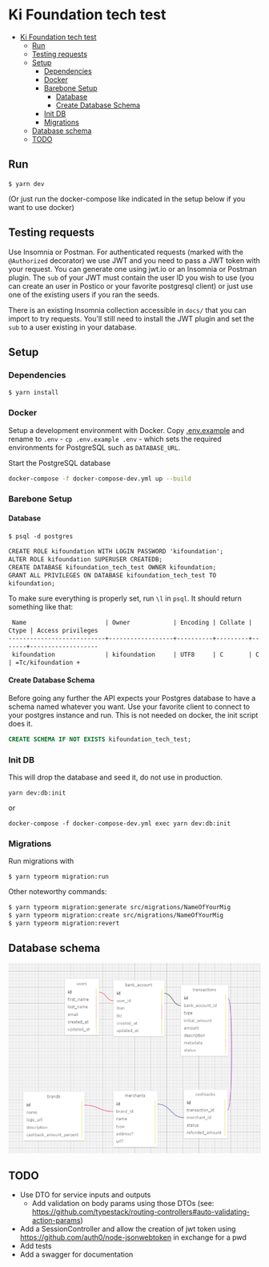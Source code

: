 # Ki Foundation tech test

- [Ki Foundation tech test](#ki-foundation-tech-test)
  - [Run](#run)
  - [Testing requests](#testing-requests)
  - [Setup](#setup)
    - [Dependencies](#dependencies)
    - [Docker](#docker)
    - [Barebone Setup](#barebone-setup)
      - [Database](#database)
      - [Create Database Schema](#create-database-schema)
    - [Init DB](#init-db)
    - [Migrations](#migrations)
  - [Database schema](#database-schema)
  - [TODO](#todo)

## Run

```
$ yarn dev
```

(Or just run the docker-compose like indicated in the setup below if you want to use docker)

## Testing requests

Use Insomnia or Postman.
For authenticated requests (marked with the `@Authorized` decorator) we use JWT and you need to pass a JWT token with your request.
You can generate one using jwt.io or an Insomnia or Postman plugin.
The `sub` of your JWT must contain the user ID you wish to use (you can create an user in Postico or your favorite postgresql client) or just use one of the existing users if you ran the seeds.

There is an existing Insomnia collection accessible in `docs/` that you can import to try requests. You'll still need to install the JWT plugin and set the `sub` to a user existing in your database.

## Setup

### Dependencies

```
$ yarn install
```

### Docker

Setup a development environment with Docker. Copy [.env.example](./.env.example) and rename to `.env` - `cp .env.example .env` - which sets the required environments for PostgreSQL such as `DATABASE_URL`.

Start the PostgreSQL database

```bash
docker-compose -f docker-compose-dev.yml up --build
```

### Barebone Setup

#### Database

```
$ psql -d postgres
```

```
CREATE ROLE kifoundation WITH LOGIN PASSWORD 'kifoundation';
ALTER ROLE kifoundation SUPERUSER CREATEDB;
CREATE DATABASE kifoundation_tech_test OWNER kifoundation;
GRANT ALL PRIVILEGES ON DATABASE kifoundation_tech_test TO kifoundation;
```

To make sure everything is properly set, run `\l` in `psql`. It should return something like that:

```
 Name                      | Owner            | Encoding | Collate | Ctype | Access privileges
---------------------------+------------------+----------+---------+-------+-------------------
 kifoundation              | kifoundation     | UTF8     | C       | C     | =Tc/kifoundation +
```

#### Create Database Schema

Before going any further the API expects your Postgres database to have a schema named whatever you want. Use your favorite client to connect to your postgres instance and run.
This is not needed on docker, the init script does it.

```sql
CREATE SCHEMA IF NOT EXISTS kifoundation_tech_test;
```

### Init DB

This will drop the database and seed it, do not use in production.

```
yarn dev:db:init
```

or

```
docker-compose -f docker-compose-dev.yml exec yarn dev:db:init
```

### Migrations

Run migrations with

```
$ yarn typeorm migration:run
```

Other noteworthy commands:

```
$ yarn typeorm migration:generate src/migrations/NameOfYourMig
$ yarn typeorm migration:create src/migrations/NameOfYourMig
$ yarn typeorm migration:revert
```

## Database schema

![Database schema](docs/schema.png)

## TODO

- Use DTO for service inputs and outputs
  - Add validation on body params using those DTOs (see: https://github.com/typestack/routing-controllers#auto-validating-action-params)
- Add a SessionController and allow the creation of jwt token using https://github.com/auth0/node-jsonwebtoken in exchange for a pwd
- Add tests
- Add a swagger for documentation